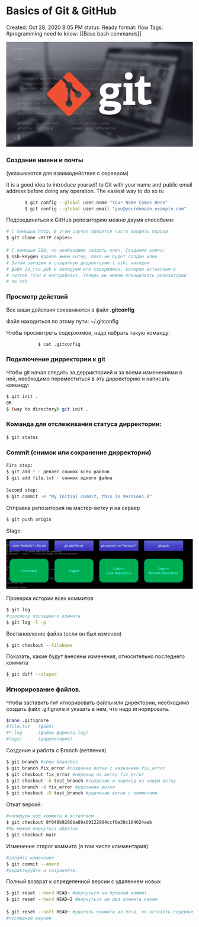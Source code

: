 # Basics of Git & GitHub

Created: Oct 28, 2020 8:05 PM
status: Ready
format: flow
Tags: #programming
need to know: [[Base bash commands]]

![Basics%20of%20Git%20&%20GitHub%20a859a9b942214e4083d4e8ade3882b97/Untitled.png](Images/Programming/Basics%20of%20Git%20&%20GitHub%20a859a9b942214e4083d4e8ade3882b97/Untitled.png)

### **Создание имени и почты**

(указываются для взаимодействия с сервером)

It is a good idea to introduce yourself to Git with your name and public email
address before doing any operation. The easiest way to do so is:

```bash
       $ git config --global user.name "Your Name Comes Here"
       $ git config --global user.email "you@yourdomain.example.com"
```

Подсоединиться к GitHub репозиторию можно двумя способами:

```bash
# С помощью http. В этом случае придется часто вводить пороли
$ git clone <HTTP copies> 

# С помощью SSH, но необходимо создать ключ. Создание ключа:
$ ssh-keygen #далее жмем ентер, пока не будет создан ключ
# Затем заходим в созданную дирректорию (.ssh) находим
# файл id_rsa.pub и копируем его содержимое, которое вставляем в 
# гитхаб (SSH в настройках). Теперь мы можем клонировать репозиторий
# по ssh
```

### Просмотр действий

Все ваши действия сохраняются в файл **.gitconfig**

Файл находиться по этому пути:   ~/.gitconfig

Чтобы просмотреть содержимое, надо набрать такую команду:

```bash
			$ cat .gitconfig
```

### Подключение дирректории к git

Чтобы git начал следить за деррикторией и за всеми изменениями в ней, необходимо переместиться в эту дирректорию и написать команду:

```bash
$ git init .
OR
$ (way to directory) git init .
```

### Команда для отслеживания статуса дирректории:

```bash
$ git status
```

### Commit (снимок или сохранение дирректории)

```bash
Firs step:
$ git add * - делает снимок всех файлов
$ git add file.txt - снимок одного файла

Second step:
$ git commit -m "My Initial commit, this is Version1.0"
```

Отправка репозитория на мастер-ветку и на сервер

```bash
$ git push origin
```

Stage:

![Basics%20of%20Git%20&%20GitHub%20a859a9b942214e4083d4e8ade3882b97/Untitled%201.png](Images/Programming/Basics%20of%20Git%20&%20GitHub%20a859a9b942214e4083d4e8ade3882b97/Untitled%201.png)

Проверка истории всех коммитов:

```bash
$ git log
#просмотр последнего коммита
$ git log -l -p
```

Востановление файла (если он был изменен)

```bash
$ git checkout --fileName
```

Показать, какие будут внесены изменения, относительно последнего коммита

```bash
$ git diff --staged
```

### Игнорирование файлов.

Чтобы заставить гит игнорировать файлы или директории, необходимо создать файл .gitignore и указать в нем, что надо игнорировать.

```bash
$nano .gitignore
#file.txt   (файл)
#*.log      (файлы формата log)
#logs/      (дирректория)
```

Создание и работа с Branch (ветления)

```bash
$ git branch #show bhanshes
$ git branch fix_error #создание ветки с названием fix_error
$ git checkout fix_error #переход на ветку fix_error
$ git checkout -b test_branch #создание и переход на новую ветку
$ git branch -d fix_error #удаление ветки
$ git checkout -D test_branch #удаление ветки с коммитами
```

Откат версий:

```bash
#копируем код коммита и вставляем
$ git checkout 8f048b9280ba89a69122904ccf0e38c104024aeb
#Мы можем вернуться обратно
$ git checkout main
```

Изменение старог коммита (в том числе комментария):

```bash
#делайте изменения
$ git commit --amend
#редактируйте и созраняйте.
```

Полный возврат к определенной версии с удалением новых

```bash
$ git reset --hard HEAD~ #вернуться на прошлый коммит
$ git reset --hard HEAD~2 #вернуться на два коммита назаю

$ git reset --soft HEAD~ #удалить коммиты из лога, но оставить содержимое
#последней версии
```
